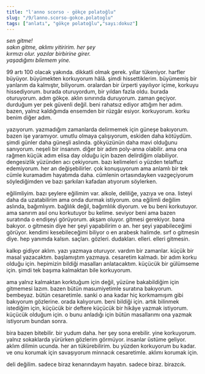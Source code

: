 ```yaml
---
title: "l'anno scorso - gökçe polatoğlu"
slug: "/9/lanno.scorso-gokce.polatoglu"
tags: ["anlatı", "gökçe polatoğlu","sayı:dokuz"]
---
```


*sen gitme!  
sakın gitme, aklımı yitiririm. her şey\
kırmızı olur. yazılar birbirine girer.\
yaşadığımı bilemem yine.*

99 artı 100 olacak yakında. dikkatli olmak gerek. yıllar tükeniyor.
harfler büyüyor. büyümekten korkuyorum hâlâ. şimdi hissettiklerim.
büyümemiş bir yanlarım da kalmıştır, biliyorum. oralardan bir ürperti
yayılıyor içime, korkuyu hissediyorum. burada oturuyordum, bir yıldan
fazla oldu. burada oturuyorum. adım gökçe. aklın sınırında duruyorum.
zaman geçiyor. durduğum yer pek güvenli değil. beni rahatsız ediyor
attığım her adım. bazen, yalnız kaldığımda ensemden bir rüzgâr esiyor.
korkuyorum. korku benim diğer adım.

yazıyorum. yazmadığım zamanlarda delirmemek için güneşe bakıyorum. bazen
işe yaramıyor. umutlu olmaya çalışıyorum, eskiden daha kötüydüm. şimdi
günler daha güneşli aslında. gökyüzünün daha mavi olduğunu sanıyorum.
neşeli bir insanım. diğer bir adım poly-anna olabilir. ama ona rağmen
küçük adım elisa day olduğu için bazen delirdiğim olabiliyor.
dengesizlik yüzünden acı çekiyorum. bazı kelimeleri o yüzden telaffuz
edemiyorum. her an değişebilirler. çok konuşuyorum ama anlamlı bir tek
cümle kuramadım hayatımda daha. cümlenin ortasındayken vazgeçiyorum
söylediğimden ve bazı şarkıları kafadan atıyorum söylerken.

eğilimliyim. bazı şeylere eğilimim var. alkole, deliliğe, yazıya ve ona.
listeyi daha da uzatabilirim ama onda durmak istiyorum. ona eğilimli
değilim aslında, bağımlıyım. bağlılık değil, bağımlılık diyorum. ve bu
beni korkutuyor. ama sanırım asıl onu korkutuyor bu kelime. seviyor beni
ama bazen suratında o endişeyi görüyorum. akşam oluyor. gitmesi
gerekiyor. bana bakıyor. o gitmesin diye her şeyi yapabilirim o an. her
şeyi yapabileceğimi görüyor. kendimi kesebileceğimi biliyor o en arabesk
halimde. sırf o gitmesin diye. hep yanımda kalsın. saçları. gözleri.
dudakları. elleri. elleri gitmesin.

kalkıp gidiyor aklım. yazı yazmaya oturuyor. vardım bir zamanlar. küçük
bir masal yazacaktım. başlamıştım yazmaya. cesaretim kalmadı. bir adım
korku olduğu için. hepimizin bildiği masalları anlatacaktım. küçücük bir
gülümseme için. şimdi tek başıma kalmaktan bile korkuyorum.

ama yalnız kalmaktan korktuğum için değil, yüzüne bakabildiğim için
gitmemesi lazım. bazen bütün masumiyetimle suratına bakıyorum. bembeyaz.
bütün cesaretimle. sanki o ana kadar hiç korkmamışım gibi bakıyorum
gözlerine. orada kalıyorum. beni bildiği için. artık bilinmek istediğim
için, küçücük bir deftere küçücük bir hikâye yazmak istiyorum. küçücük
olduğum için. o bunu anladığı için bütün masallarımı ona yazmak
istiyorum bundan sonra.

bira bazen bitebilir. bir yudum daha. her şey sona erebilir. yine
korkuyorum. yalnız sokaklarda yürürken gözlerim görmüyor. insanlar
üstüme geliyor. aklım dilimin ucunda. her an tükürebilirim. bu yüzden
korkuyorum bu kadar. ve onu korumak için savaşıyorum minnacık
cesaretimle. aklımı korumak için.

deli değilim. sadece biraz kenarındayım hayatın. sadece biraz. birazcık.
